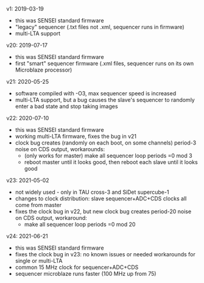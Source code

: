 v1: 2019-03-19
* this was SENSEI standard firmware
* "legacy" sequencer (.txt files not .xml, sequencer runs in firmware)
* multi-LTA support

v20: 2019-07-17
* this was SENSEI standard firmware
* first "smart" sequencer firmware (.xml files, sequencer runs on its own Microblaze processor)

v21: 2020-05-25
* software compiled with -O3, max sequencer speed is increased
* multi-LTA support, but a bug causes the slave's sequencer to randomly enter a bad state and stop taking images

v22: 2020-07-10
* this was SENSEI standard firmware
* working multi-LTA firmware, fixes the bug in v21
* clock bug creates (randomly on each boot, on some channels) period-3 noise on CDS output, workarounds:
  * (only works for master) make all sequencer loop periods =0 mod 3 
  * reboot master until it looks good, then reboot each slave until it looks good

v23: 2021-05-02
* not widely used - only in TAU cross-3 and SiDet supercube-1
* changes to clock distribution: slave sequencer+ADC+CDS clocks all come from master
* fixes the clock bug in v22, but new clock bug creates period-20 noise on CDS output, workaround:
  * make all sequencer loop periods =0 mod 20

v24: 2021-06-21
* this was SENSEI standard firmware
* fixes the clock bug in v23: no known issues or needed workarounds for single or multi-LTA
* common 15 MHz clock for sequencer+ADC+CDS
* sequencer microblaze runs faster (100 MHz up from 75)
